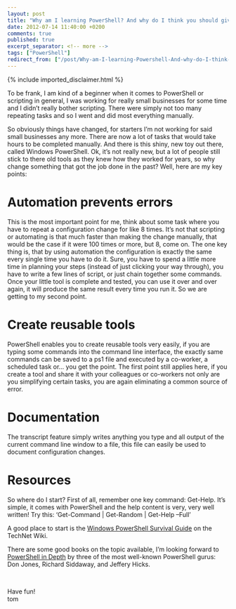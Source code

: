 ```yaml
---
layout: post
title: "Why am I learning PowerShell? And why do I think you should give it a try, too?"
date: 2012-07-14 11:40:00 +0200
comments: true
published: true
excerpt_separator: <!-- more -->
tags: ["PowerShell"]
redirect_from: ["/post/Why-am-I-learning-Powershell-And-why-do-I-think-you-should-give-it-a-try-too", "/post/why-am-i-learning-powershell-and-why-do-i-think-you-should-give-it-a-try-too"]
---
```

<!-- more -->
{% include imported_disclaimer.html %}
<p>To be frank, I am kind of a beginner when it comes to PowerShell or scripting in general, I was working for really small businesses for some time and I didn’t really bother scripting. There were simply not too many repeating tasks and so I went and did most everything manually.</p>  <p>So obviously things have changed, for starters I’m not working for said small businesses any more. There are now a lot of tasks that would take hours to be completed manually. And there is this shiny, new toy out there, called Windows PowerShell. Ok, it’s not really new, but a lot of people still stick to there old tools as they knew how they worked for years, so why change something that got the job done in the past? Well, here are my key points:</p>  <h1>Automation prevents errors</h1>  <p>This is the most important point for me, think about some task where you have to repeat a configuration change for like 8 times. It’s not that scripting or automating is that much faster than making the change manually, that would be the case if it were 100 times or more, but 8, come on. The one key thing is, that by using automation the configuration is exactly the same every single time you have to do it. Sure, you have to spend a little more time in planning your steps (instead of just clicking your way through), you have to write a few lines of script, or just chain together some commands. Once your little tool is complete and tested, you can use it over and over again, it will produce the same result every time you run it. So we are getting to my second point.</p>  <h1>Create reusable tools</h1>  <p>PowerShell enables you to create reusable tools very easily, if you are typing some commands into the command line interface, the exactly same commands can be saved to a ps1 file and executed by a co-worker, a scheduled task or... you get the point. The first point still applies here, if you create a tool and share it with your colleagues or co-workers not only are you simplifying certain tasks, you are again eliminating a common source of error.</p>  <h1>Documentation</h1>  <p>The transcript feature simply writes anything you type and all output of the current command line window to a file, this file can easily be used to document configuration changes.</p>  <h1>Resources</h1>  <p>So where do I start? First of all, remember one key command: Get-Help. It’s simple, it comes with PowerShell and the help content is very, very well written! Try this: ‘Get-Command | Get-Random | Get-Help –Full’</p>  <p>A good place to start is the <a href="http://social.technet.microsoft.com/wiki/contents/articles/183.windows-powershell-survival-guide-en-us.aspx" target="_blank">Windows PowerShell Survival Guide</a> on the TechNet Wiki.</p>  <p>There are some good books on the topic available, I’m looking forward to <a href="http://www.manning.com/jones2/" target="_blank">PowerShell in Depth</a> by three of the most well-known PowerShell gurus: Don Jones, Richard Siddaway, and Jeffery Hicks.</p>  <p>&#160;</p>  <p>Have fun!   <br />tom</p>
